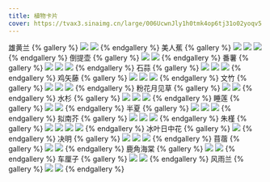 ```yaml
---
title: 植物卡片
cover: https://tvax3.sinaimg.cn/large/006UcwnJly1h0tmk4op6tj31o02yoqv5.jpg
---
```

雄黄兰
{% gallery %}
![](https://tvax3.sinaimg.cn/large/006UcwnJly1h0tmk4op6tj31o02yoqv5.jpg)
![](https://tva1.sinaimg.cn/large/006UcwnJly1h0tmlvuuy9j31o02yob2a.jpg)
{% endgallery %}
美人蕉
{% gallery %}
![](https://tva1.sinaimg.cn/large/006UcwnJly1h0tmmx8b8ej31o02yoe82.jpg)
![](https://tva2.sinaimg.cn/large/006UcwnJly1h0tmmx8b8ej31o02yoe82.jpg)
![](https://tvax4.sinaimg.cn/large/006UcwnJgy1h0tmtxuld7j31o02yoe81.jpg)
{% endgallery %}
倒提壶
{% gallery %}
![](https://tva4.sinaimg.cn/large/006UcwnJgy1h0tmu723zqj30hs0vmqcz.jpg)
![](https://tvax2.sinaimg.cn/large/006UcwnJgy1h0tmujdvxkj31o02yonpd.jpg)
{% endgallery %}
番薯
{% gallery %}
![](https://tva4.sinaimg.cn/large/006UcwnJgy1h0tmut7lb5j31o02yob2a.jpg)
![](https://tva2.sinaimg.cn/large/006UcwnJgy1h0tmv1u0ipj31o02yo1kz.jpg)
![](https://tva2.sinaimg.cn/large/006UcwnJgy1h0tmv9rya8j31o02yox6p.jpg)
{% endgallery %}
石蒜
{% gallery %}
![](https://tvax4.sinaimg.cn/large/006UcwnJgy1h0tmviobxhj31o02yo4qq.jpg)
![](https://tva3.sinaimg.cn/large/006UcwnJgy1h0tmvrzsuqj31o02yox6p.jpg)
![](https://tvax3.sinaimg.cn/large/006UcwnJgy1h0tmvzw931j31o02you0y.jpg)
{% endgallery %}
鸡矢藤
{% gallery %}
![](https://tva4.sinaimg.cn/large/006UcwnJgy1h0tmw85xhej31o02yo4qq.jpg)
![](https://tvax1.sinaimg.cn/large/006UcwnJgy1h0tmwndfs6j31o0140qv5.jpg)
![](https://tva2.sinaimg.cn/large/006UcwnJgy1h0tmwt1o8qj31o02yo1ky.jpg)
{% endgallery %}
文竹
{% gallery %}
![](https://tva4.sinaimg.cn/large/006UcwnJgy1h0tmwzzfiqj31o02yoe82.jpg)
![](https://tvax4.sinaimg.cn/large/006UcwnJgy1h0tmx793lpj31o00xq7wh.jpg)
![](https://tva4.sinaimg.cn/large/006UcwnJgy1h0tmxg68p6j31o02yo4qq.jpg)
{% endgallery %}
粉花月见草
{% gallery %}
![](https://tva4.sinaimg.cn/large/006UcwnJgy1h0tmxngx0sj31o02yo4qq.jpg)
![](https://tva3.sinaimg.cn/large/006UcwnJgy1h0tmxzsntrj31o02yo4qr.jpg)
{% endgallery %}
水杉
{% gallery %}
![](https://tva4.sinaimg.cn/large/006UcwnJgy1h0tmy9mke6j31o02yonpd.jpg)
![](https://tva4.sinaimg.cn/large/006UcwnJgy1h0tmyhwteoj31o01407wi.jpgg)
![](https://tvax3.sinaimg.cn/large/006UcwnJgy1h0tmyn1j7bj30hs0vm4a8.jpg)
{% endgallery %}
睡莲
{% gallery %}
![](https://tva2.sinaimg.cn/large/006UcwnJgy1h0tmyxa78wj31o02yo4qq.jpg)
![](https://tvax1.sinaimg.cn/large/006UcwnJgy1h0tmz5m5egj31o02yoe82.jpg)
{% endgallery %}
半夏
{% gallery %}
![](https://tva1.sinaimg.cn/large/006UcwnJgy1h0tmzdpef1j31o02yo4qq.jpg)
![](https://tva1.sinaimg.cn/large/006UcwnJgy1h0tmzko2wmj31o02yo1ky.jpg)
![](https://tva3.sinaimg.cn/large/006UcwnJgy1h0tmzqrct3j31o02yo4qq.jpg)
{% endgallery %}
拟南芥
{% gallery %}
![](https://tva1.sinaimg.cn/large/006UcwnJgy1h0tmzzjl57j31o02yo1ky.jpg)
![](https://tva4.sinaimg.cn/large/006UcwnJgy1h0tn09jfypj31o0190kjl.jpg)
![](https://tva4.sinaimg.cn/large/006UcwnJgy1h0tn0f83guj31o02yo7wi.jpg)
{% endgallery %}
朱槿
{% gallery %}
![](https://tvax3.sinaimg.cn/large/006UcwnJgy1h0tn0o0irej31o02yo4qq.jpg)
![](https://tvax2.sinaimg.cn/large/006UcwnJgy1h0tn0xikukj31o02yox6q.jpg)
![](https://tvax3.sinaimg.cn/large/006UcwnJgy1h0tn138m5qj31o01904qp.jpg)
![](https://tvax3.sinaimg.cn/large/006UcwnJgy1h0tn196zpoj31o0140npe.jpg)
{% endgallery %}
冰叶日中花
{% gallery %}
![](https://tvax1.sinaimg.cn/large/006UcwnJgy1h0tn1hw2wxj31o02yohdu.jpg)
{% endgallery %}
决明
{% gallery %}
![](https://tva2.sinaimg.cn/large/006UcwnJgy1h0tn1zv837j31o02yob2a.jpg)
![](https://tvax2.sinaimg.cn/large/006UcwnJgy1h0tn28jp79j31o0190kjl.jpg)
![](https://tvax3.sinaimg.cn/large/006UcwnJgy1h0tn2e505pj31o02yo7wi.jpg)
{% endgallery %}
苜蓿
{% gallery %}
![](https://tvax3.sinaimg.cn/large/006UcwnJgy1h0tn2ojov1j30qo0hs3zu.jpg)
![](https://tvax3.sinaimg.cn/large/006UcwnJgy1h0tn4kx21pj30hs0vm4gq.jpg)
{% endgallery %}
鹿角海棠
{% gallery %}
![](https://tva1.sinaimg.cn/large/006UcwnJgy1h0tn4rho5aj30qo0hsq4i.jpg)
![](https://tva2.sinaimg.cn/large/006UcwnJgy1h0tn4zmcl5j30hs0vngos.jpg)
{% endgallery %}
车厘子
{% gallery %}
![](https://tvax2.sinaimg.cn/large/006UcwnJgy1h0tn58euzfj30hs0vn0x4.jpg)
![](https://tvax2.sinaimg.cn/large/006UcwnJgy1h0tn5ftgdvj30hs0vnaf4.jpg)
{% endgallery %}
风雨兰
{% gallery %}
![](https://tva2.sinaimg.cn/large/006UcwnJgy1h0tn5mee9pj30hs0vfqio.jpg)
![](https://tvax3.sinaimg.cn/large/006UcwnJgy1h0tn5ue4m0j30qo0hsq59.jpg)
{% endgallery %}